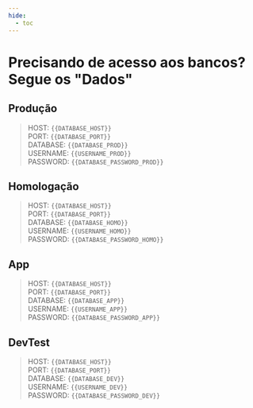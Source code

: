 ```yaml
---
hide:
  - toc
---
```


# Precisando de acesso aos bancos? Segue os "Dados"


## Produção
> HOST: `{{DATABASE_HOST}}`<br>
> PORT: `{{DATABASE_PORT}}`<br>
> DATABASE: `{{DATABASE_PROD}}`<br>
> USERNAME: `{{USERNAME_PROD}}`<br>
> PASSWORD: `{{DATABASE_PASSWORD_PROD}}`<br>

## Homologação
> HOST: `{{DATABASE_HOST}}`<br>
> PORT: `{{DATABASE_PORT}}`<br>
> DATABASE: `{{DATABASE_HOMO}}`<br>
> USERNAME: `{{USERNAME_HOMO}}`<br>
> PASSWORD: `{{DATABASE_PASSWORD_HOMO}}`<br>

## App
> HOST: `{{DATABASE_HOST}}`<br>
> PORT: `{{DATABASE_PORT}}`<br>
> DATABASE: `{{DATABASE_APP}}`<br>
> USERNAME: `{{USERNAME_APP}}`<br>
> PASSWORD: `{{DATABASE_PASSWORD_APP}}`<br>

## DevTest
> HOST: `{{DATABASE_HOST}}`<br>
> PORT: `{{DATABASE_PORT}}`<br>
> DATABASE: `{{DATABASE_DEV}}`<br>
> USERNAME: `{{USERNAME_DEV}}`<br>
> PASSWORD: `{{DATABASE_PASSWORD_DEV}}`<br>